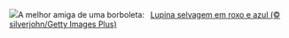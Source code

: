 ![](https://www.bing.com/th?id=OHR.WildLupine_PT-BR4776568888_UHD.jpg&w=1000)A melhor amiga de uma borboleta:&nbsp;&ensp;[Lupina selvagem em roxo e azul (© silverjohn/Getty Images Plus)](https://www.bing.com/th?id=OHR.WildLupine_PT-BR4776568888_UHD.jpg)
<br><br/>
